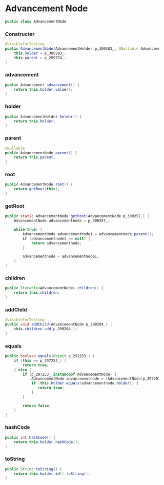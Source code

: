# Advancement Node

```java
public class AdvancementNode
```

### Constructer
```java
@VisibleForTesting
public AdvancementNode(AdvancementHolder p_300583_, @Nullable AdvancementNode p_299774_) {
    this.holder = p_300583_;
    this.parent = p_299774_;
}
```

### advancement
```java
public Advancement advancement() {
    return this.holder.value();
}
```

### holder
```java
public AdvancementHolder holder() {
    return this.holder;
}
```

### parent
```java
@Nullable
public AdvancementNode parent() {
    return this.parent;
}
```

### root
```java
public AdvancementNode root() {
    return getRoot(this);
}
```

### getRoot
```java
public static AdvancementNode getRoot(AdvancementNode p_300357_) {
    AdvancementNode advancementnode = p_300357_;

    while(true) {
        AdvancementNode advancementnode1 = advancementnode.parent();
        if (advancementnode1 == null) {
            return advancementnode;
        }

        advancementnode = advancementnode1;
    }
}
```

### children
```java
public Iterable<AdvancementNode> children() {
    return this.children;
}
```

### addChild
```java
@VisibleForTesting
public void addChild(AdvancementNode p_298204_) {
    this.children.add(p_298204_);
}
```

### equals
```java
public boolean equals(Object p_297253_) {
    if (this == p_297253_) {
        return true;
    } else {
        if (p_297253_ instanceof AdvancementNode) {
            AdvancementNode advancementnode = (AdvancementNode)p_297253_;
            if (this.holder.equals(advancementnode.holder)) {
               return true;
            }
        }

        return false;
    }
}
```

### hashCode
```java
public int hashCode() {
    return this.holder.hashCode();
}
```

### toString
```java
public String toString() {
    return this.holder.id().toString();
}
```